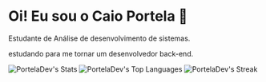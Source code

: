 <h1>Oi! Eu sou o Caio Portela 👋</h1>
<p>Estudante de Análise de desenvolvimento de sistemas.</p>
<p>estudando para me tornar um desenvolvedor back-end.</p>

![PortelaDev's Stats](https://github-readme-stats.vercel.app/api?username=PortelaDev&theme=tokyonight&show_icons=true&hide_border=true&count_private=false)
![PortelaDev's Top Languages](https://github-readme-stats.vercel.app/api/top-langs/?username=PortelaDev&theme=tokyonight&show_icons=true&hide_border=true&layout=compact)
![PortelaDev's Streak](https://github-readme-streak-stats.herokuapp.com/?user=PortelaDev&theme=tokyonight&hide_border=true)<br>
